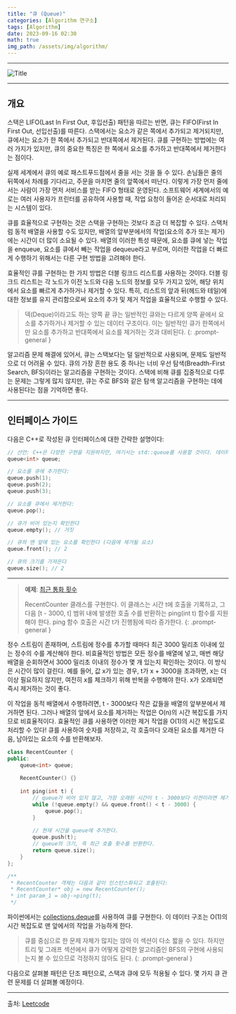 ```yaml
---
title: "큐 (Queue)"
categories: [Algorithm 연구소]
tags: [Algorithm]
date: 2023-09-16 02:30
math: true
img_path: /assets/img/algorithm/
---
```


---

![Title](algorithm_title.png)

---

## **개요**

스택은 LIFO(Last In First Out, 후입선출) 패턴을 따르는 반면, 큐는 FIFO(First In First Out, 선입선출)를 따른다. 스택에서는 요소가 같은 쪽에서 추가되고 제거되지만, 큐에서는 요소가 한 쪽에서 추가되고 반대쪽에서 제거된다. 큐를 구현하는 방법에는 여러 가지가 있지만, 큐의 중요한 특징은 한 쪽에서 요소를 추가하고 반대쪽에서 제거한다는 점이다.

실제 세계에서 큐의 예로 패스트푸드점에서 줄을 서는 것을 들 수 있다. 손님들은 줄의 뒤쪽에서 차례를 기다리고, 주문을 마치면 줄의 앞쪽에서 떠난다. 이렇게 가장 먼저 줄에 서는 사람이 가장 먼저 서비스를 받는 FIFO 형태로 운영된다. 소프트웨어 세계에서의 예로는 여러 사용자가 프린터를 공유하여 사용할 때, 작업 요청이 들어온 순서대로 처리되는 시스템이 있다.

큐를 효율적으로 구현하는 것은 스택을 구현하는 것보다 조금 더 복잡할 수 있다. 스택처럼 동적 배열을 사용할 수도 있지만, 배열의 앞부분에서의 작업(요소의 추가 또는 제거)에는 시간이 더 많이 소요될 수 있다. 배열의 이러한 특성 때문에, 요소를 큐에 넣는 작업을 enqueue, 요소를 큐에서 빼는 작업을 dequeue라고 부르며, 이러한 작업을 더 빠르게 수행하기 위해서는 다른 구현 방법을 고려해야 한다.

효율적인 큐를 구현하는 한 가지 방법은 더블 링크드 리스트를 사용하는 것이다. 더블 링크드 리스트는 각 노드가 이전 노드와 다음 노드의 정보를 모두 가지고 있어, 해당 위치에서 요소를 빠르게 추가하거나 제거할 수 있다. 특히, 리스트의 앞과 뒤(헤드와 테일)에 대한 정보를 유지 관리함으로써 요소의 추가 및 제거 작업을 효율적으로 수행할 수 있다.

> 덱(Deque)이라고도 하는 양쪽 끝 큐는 일반적인 큐와는 다르게 양쪽 끝에서 요소를 추가하거나 제거할 수 있는 데이터 구조이다. 이는 일반적인 큐가 한쪽에서만 요소를 추가하고 반대쪽에서 요소를 제거하는 것과 대비된다.
{: .prompt-general }

알고리즘 문제 해결에 있어서, 큐는 스택보다는 덜 일반적으로 사용되며, 문제도 일반적으로 더 어려울 수 있다. 큐의 가장 흔한 용도 중 하나는 너비 우선 탐색(Breadth-First Search, BFS)이라는 알고리즘을 구현하는 것이다. 스택에 비해 큐를 집중적으로 다루는 문제는 그렇게 많지 않지만, 큐는 주로 BFS와 같은 탐색 알고리즘을 구현하는 데에 사용된다는 점을 기억하면 좋다.

---

## **인터페이스 가이드**

다음은 C++로 작성된 큐 인터페이스에 대한 간략한 설명이다:

```cpp
// 선언: C++은 다양한 구현을 지원하지만, 여기서는 std::queue를 사용할 것이다. 데이터 유형을 명시하라.
queue<int> queue;

// 요소를 큐에 추가한다:
queue.push(1);
queue.push(2);
queue.push(3);

// 요소를 큐에서 제거한다:
queue.pop();

// 큐가 비어 있는지 확인한다
queue.empty(); // 거짓

// 큐의 맨 앞에 있는 요소를 확인한다 (다음에 제거될 요소)
queue.front(); // 2

// 큐의 크기를 가져온다
queue.size(); // 2
```

---

> **예제**: [최근 통화 횟수](https://leetcode.com/problems/number-of-recent-calls/)
>
> RecentCounter 클래스를 구현한다. 이 클래스는 시간 t에 호출을 기록하고, 그 다음 [t - 3000, t] 범위 내에 발생한 호출 수를 반환하는 ping(int t) 함수를 지원해야 한다. ping 함수 호출은 시간 t가 진행됨에 따라 증가한다.
{: .prompt-general }

정수 스트림이 존재하며, 스트림에 정수를 추가할 때마다 최근 3000 밀리초 이내에 있는 정수의 수를 계산해야 한다. 비효율적인 방법은 모든 정수를 배열에 넣고, 매번 해당 배열을 순회하면서 3000 밀리초 이내의 정수가 몇 개 있는지 확인하는 것이다. 이 방식은 시간이 많이 걸린다. 예를 들어, 값 x가 있는 경우, t가 x + 3000을 초과하면, x는 더 이상 필요하지 않지만, 여전히 x를 체크하기 위해 반복을 수행해야 한다. x가 오래되면 즉시 제거하는 것이 좋다.

이 작업을 동적 배열에서 수행하려면, t - 3000보다 작은 값들을 배열의 앞부분에서 제거하면 된다. 그러나 배열의 앞에서 요소를 제거하는 작업은 O(n)의 시간 복잡도를 가지므로 비효율적이다. 효율적인 큐를 사용하면 이러한 제거 작업을 O(1)의 시간 복잡도로 처리할 수 있다! 큐를 사용하여 숫자를 저장하고, 각 호출마다 오래된 요소를 제거한 다음, 남아있는 요소의 수를 반환해보자.

```cpp
class RecentCounter {
public:
    queue<int> queue;
    
    RecentCounter() {}
    
    int ping(int t) {
        // queue가 비어 있지 않고, 가장 오래된 시간이 t - 3000보다 이전이라면 제거한다.
        while (!queue.empty() && queue.front() < t - 3000) {
            queue.pop();
        }
        
        // 현재 시간을 queue에 추가한다.
        queue.push(t);
        // queue의 크기, 즉 최근 호출 횟수를 반환한다.
        return queue.size();
    }
};

/**
 * RecentCounter 객체는 다음과 같이 인스턴스화되고 호출된다:
 * RecentCounter* obj = new RecentCounter();
 * int param_1 = obj->ping(t);
 */
```

파이썬에서는 [collections.deque](https://docs.python.org/3/library/collections.html#collections.deque)를 사용하여 큐를 구현한다. 이 데이터 구조는 O(1)의 시간 복잡도로 맨 앞에서의 작업을 가능하게 한다.

> 큐를 중심으로 한 문제 자체가 많지는 않아 이 섹션이 다소 짧을 수 있다. 하지만 트리 및 그래프 섹션에서 큐가 어떻게 강력한 알고리즘인 BFS의 구현에 사용되는지 볼 수 있으므로 걱정하지 않아도 된다.
{: .prompt-general }

다음으로 살펴볼 패턴은 단조 패턴으로, 스택과 큐에 모두 적용될 수 있다. 몇 가지 큐 관련 문제를 더 살펴볼 예정이다.

---

출처: [Leetcode](https://leetcode.com/explore/interview/card/leetcodes-interview-crash-course-data-structures-and-algorithms/706/stacks-and-queues/4516/)

